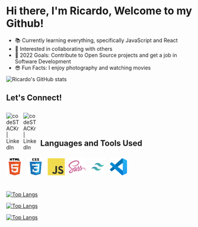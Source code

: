 # __Hi there, I'm Ricardo, Welcome to my Github!__
- 📚 Currently learning everything, specifically JavaScript and React
- 🤝 Interested in collaborating with others
- 🎯 2022 Goals: Contribute to Open Source projects and get a job in Software Development
- 😎 Fun Facts: I enjoy photography and watching movies 

![Ricardo's GitHub stats](https://github-readme-stats.vercel.app/api?username=ricardonyc&hide=prs&theme=radical&show_icons=true)

 
## Let's Connect!

[<img align="left" alt="codeSTACKr | LinkedIn" width="36px" style='padding: 10px 10px 0 0' src="https://cdn2.iconfinder.com/data/icons/social-media-2285/512/1_Linkedin_unofficial_colored_svg-1024.png"/>](https://www.linkedin.com/in/ricardo67/)
[<img align="left" alt="codeSTACKr | LinkedIn" width="36px" style='padding: 10px 10px 0 0' src="https://cdn0.iconfinder.com/data/icons/social-circle-3/72/Codepen-512.png" />](https://codepen.io/nycrick)

<br>
<br>
<br>

## Languages and Tools Used
<img align="left" alt="HTML5" width="46px" style='padding: 10px 10px 0 0' src="https://raw.githubusercontent.com/github/explore/80688e429a7d4ef2fca1e82350fe8e3517d3494d/topics/html/html.png" />
<img align="left" alt="CSS3" width="46px" style='padding: 10px 10px 0 0' src="https://raw.githubusercontent.com/github/explore/80688e429a7d4ef2fca1e82350fe8e3517d3494d/topics/css/css.png" />
<img align="left" alt="JavaScript" width="46px" style='padding: 10px 10px 0 0' src="https://raw.githubusercontent.com/github/explore/80688e429a7d4ef2fca1e82350fe8e3517d3494d/topics/javascript/javascript.png" />
<img align="left" alt="Sass" width="46px" style='padding: 10px 10px 0 0' src="https://raw.githubusercontent.com/github/explore/80688e429a7d4ef2fca1e82350fe8e3517d3494d/topics/sass/sass.png" />
<img align="left" alt="Visual Studio Code" width="46px" style='padding: 10px 10px 0 0' src="https://raw.githubusercontent.com/github/explore/80688e429a7d4ef2fca1e82350fe8e3517d3494d/topics/tailwind/tailwind.png" />
<img align="left" alt="Visual Studio Code" width="46px" style='padding: 10px 10px 0 0' src="https://raw.githubusercontent.com/github/explore/80688e429a7d4ef2fca1e82350fe8e3517d3494d/topics/visual-studio-code/visual-studio-code.png" />

 

<br>
<br>
<br>
<br>
<br>

[![Top Langs](https://github-readme-stats.vercel.app/api/top-langs/?username=ricardonyc&exclude_repo=github-readme-stats,ricardonyc.github.io&theme=radical)](https://github.com/ricardonyc/github-readme-stats)  

[![Top Langs](https://github-readme-stats.vercel.app/api/top-langs/?username=ricardonyc)](https://github.com/ricardonyc/github-readme-stats&theme=radical)

[![Top Langs](https://github-readme-stats.vercel.app/api/top-langs/?username=ricardonyc&layout=compact)](https://github.com/ricardonyc/github-readme-stats&theme=radical)
